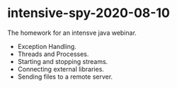 # intensive-spy-2020-08-10
The homework for an intensve java webinar. 

- Exception Handling.
- Threads and Processes.
- Starting and stopping streams.
- Connecting external libraries.
- Sending files to a remote server.
